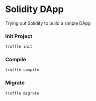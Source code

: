 # Solidity DApp

 Trying out Solidity to build a simple DApp

### Init Project

```bash
truffle init
```

### Compile

```bash
truffle compile
```

### Migrate

```bash
truffle migrate
```